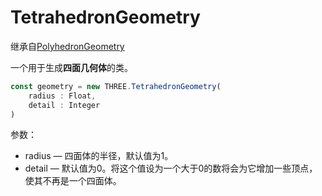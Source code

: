 # TetrahedronGeometry

继承自[PolyhedronGeometry](14.PolyhedronGeometry)

一个用于生成**四面几何体**的类。

<MyIframe src="https://xarzhi.github.io/geometry/index.html#TetrahedronGeometry"></MyIframe>

```js
const geometry = new THREE.TetrahedronGeometry(
    radius : Float, 
    detail : Integer
)
```

参数：

- radius — 四面体的半径，默认值为1。
- detail — 默认值为0。将这个值设为一个大于0的数将会为它增加一些顶点，使其不再是一个四面体。

